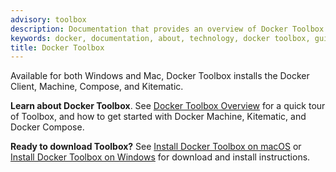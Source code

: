 ```yaml
---
advisory: toolbox
description: Documentation that provides an overview of Docker Toolbox and installation instructions
keywords: docker, documentation, about, technology, docker toolbox, gui
title: Docker Toolbox
---
```

Available for both Windows and Mac, Docker Toolbox installs the Docker Client, Machine, Compose, and Kitematic.

**Learn about Docker Toolbox**. See [Docker Toolbox Overview](overview.md) for a quick tour of Toolbox, and how to get started with Docker Machine, Kitematic, and Docker Compose.

**Ready to download Toolbox?** See [Install Docker Toolbox on macOS](toolbox_install_mac.md) or [Install Docker Toolbox on Windows](toolbox_install_windows.md) for download and install instructions.